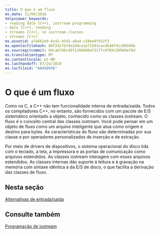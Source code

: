 ```yaml
---
title: O que é um fluxo
ms.date: 11/04/2016
helpviewer_keywords:
- reading data [C++], iostream programming
- data [C++], reading
- streams [C++], in iostream classes
- streams [C++]
ms.assetid: a7e661e9-6cd1-4543-a9a4-c58ee9fd32f3
ms.openlocfilehash: 80f2d17d7de2ddca1ef1501cacdb44f41c06594b
ms.sourcegitcommit: 0dcab746c49f13946b0a7317fc9769130969e76d
ms.translationtype: MT
ms.contentlocale: pt-BR
ms.lasthandoff: 07/24/2019
ms.locfileid: "68450936"
---
```

# <a name="what-a-stream-is"></a>O que é um fluxo

Como na C, a C++ não tem funcionalidade interna de entrada/saída. Todos os compiladores C++, no entanto, são fornecidos com um pacote de E/S sistemático orientado a objeto, conhecido como as classes iostream. O fluxo é o conceito central das classes iostream. Você pode pensar em um objeto de fluxo como um arquivo inteligente que atua como origem e destino para bytes. As características do fluxo são determinadas por sua classe e por operadores personalizados de inserção e de extração.

Por meio de drivers de dispositivos, o sistema operacional do disco lida com o teclado, a tela, a impressora e as portas de comunicação como arquivos estendidos. As classes iostream interagem com esses arquivos estendidos. As classes internas dão suporte à leitura e à gravação na memória com sintaxe idêntica à da E/S de disco, o que facilita a derivação das classes de fluxo.

## <a name="in-this-section"></a>Nesta seção

[Alternativas de entrada/saída](../standard-library/input-output-alternatives.md)

## <a name="see-also"></a>Consulte também

[Programação de iostream](../standard-library/iostream-programming.md)
